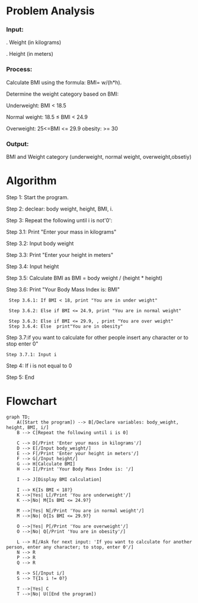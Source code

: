 
# Problem Analysis

 ### Input:
 . Weight (in kilograms)

. Height (in meters)

### Process:
Calculate BMI using the formula: BMI= w/(h*h).

Determine the weight category based on BMI:

Underweight: BMI < 18.5

Normal weight: 18.5 ≤ BMI < 24.9

Overweight: 25<=BMI <= 29.9
obesity: >= 30


### Output:
BMI and Weight category (underweight, normal weight, overweight,obsetiy)

# Algorithm

Step 1: Start the program.

Step 2: declear: body weight, height, BMI, i.

Step 3: Repeat the following until i is not'0':

   Step 3.1: Print "Enter your mass in kilograms"
 
   Step 3.2: Input body weight

   Step 3.3: Print "Enter your height in meters"

   Step 3.4: Input height

   Step 3.5: Calculate BMI as BMI = body weight / (height * height)

   Step 3.6: Print "Your Body Mass Index is: BMI"

     Step 3.6.1: If BMI < 18, print "You are in under weight"

     Step 3.6.2: Else if BMI <= 24.9, print "You are in normal weight"

     Step 3.6.3: Else if BMI <= 29.9, , print "You are over weight"
     Step 3.6.4: Else  print"You are in obesity"

Step 3.7:if you want to calculate for other people insert any character or to stop enter 0"

    Step 3.7.1: Input i

Step 4: If i is not equal to 0

Step 5: End

# Flowchart
``` mermaid
graph TD;
    A([Start the program]) --> B[/Declare variables: body_weight, height, BMI, i/]
    B --> C[Repeat the following until i is 0]
    
    C --> D[/Print 'Enter your mass in kilograms'/]
    D --> E[/Input body_weight/]
    E --> F[/Print 'Enter your height in meters'/]
    F --> G[/Input height/]
    G --> H[Calculate BMI]
    H --> I[/Print 'Your Body Mass Index is: '/]
    
    I --> J[Display BMI calculation]
    
    I --> K{Is BMI < 18?}
    K -->|Yes| L[/Print 'You are underweight'/]
    K -->|No| M{Is BMI <= 24.9?}
    
    M -->|Yes| N[/Print 'You are in normal weight'/]
    M -->|No| O{Is BMI <= 29.9?}
    
    O -->|Yes| P[/Print 'You are overweight'/]
    O -->|No| Q[/Print 'You are in obesity'/]
    
    L --> R[/Ask for next input: 'If you want to calculate for another person, enter any character; to stop, enter 0'/]
    N --> R
    P --> R
    Q --> R
    
    R --> S[/Input i/]
    S --> T{Is i != 0?}
    
    T -->|Yes| C
    T -->|No| U([End the program])
